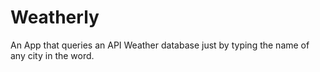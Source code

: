 # Weatherly
An App that queries an API Weather database just by typing the name of any city in the word.
